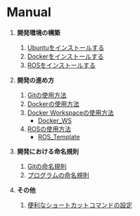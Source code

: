 # **Manual**

1. **開発環境の構築**
    1. [Ubuntuをインストールする](/docs/install_ubuntu.md)
    2. [Dockerをインストールする](/docs/install_docker.md)
    3. [ROSをインストールする](/docs/install_ros.md)

2. **開発の進め方**
    1. [Gitの使用方法](/docs/using_git.md)
    2. [Dockerの使用方法](/docs/using_docker.md)
    3. [Docker Workspaceの使用方法](/docs/using_docker_ws.md)
       - [Docker_WS](https://github.com/Yuki-Ikeda0810/Docker_WS)
    5. [ROSの使用方法](/docs/using_ros.md)
       - [ROS_Template](https://github.com/Yuki-Ikeda0810/ROS_template)

3. **開発における命名規則**
    1. [Gitの命名規則](/docs/git_style.md)
    2. [プログラムの命名規則](/docs/coding_style.md)
 
4. **その他**
    1. [便利なショートカットコマンドの設定](/docs/set_command.md)
